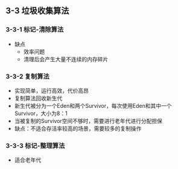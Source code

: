 ## 3-3 垃圾收集算法

### 3-3-1 标记-清除算法

- 缺点
  - 效率问题
  - 清理后会产生大量不连续的内存碎片

### 3-3-2 复制算法

- 实现简单，运行高效，代价高昂
- 复制算法回收新生代
- 新生代被分为一个Eden和两个Survivor，每次使用Eden和其中一个Survivor，大小为8：1
- 当被复制的Survivor空间不够时，需要进行老年代进行分配担保
- 缺点：不适合存活率较高的场景，需要较多的复制操作

### 3-3-3 标记-整理算法

- 适合老年代